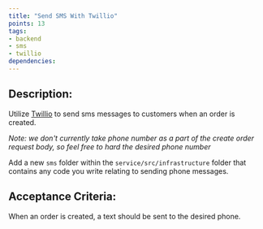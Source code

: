 ```yaml
---
title: "Send SMS With Twillio"
points: 13
tags: 
- backend
- sms
- twillio
dependencies:
---
```


## Description:

Utilize [Twillio](https://www.twilio.com/en-us) to send sms messages to customers when an order is created.

*Note: we don't currently take phone number as a part of the create order request body, so feel free to hard the desired phone number*

Add a new `sms` folder within the `service/src/infrastructure` folder that contains any code you write relating to sending phone messages.

## Acceptance Criteria:

When an order is created, a text should be sent to the desired phone.
